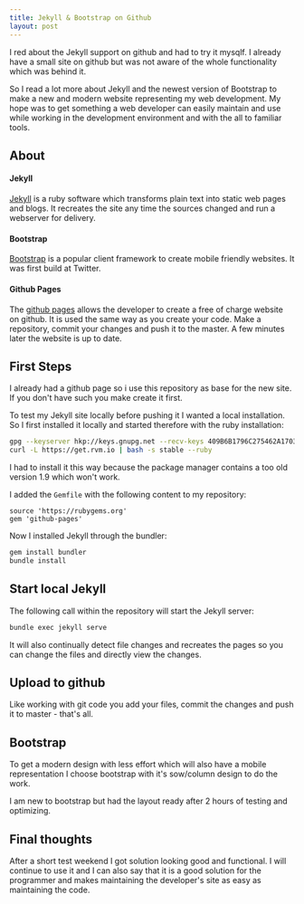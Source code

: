```yaml
---
title: Jekyll & Bootstrap on Github
layout: post
---
```


I red about the Jekyll support on github and had to try it mysqlf. I already
have a small site on github but was not aware of the whole functionality which
was behind it.

So I read a lot more about Jekyll and the newest version of Bootstrap to make a
new and modern website representing my web development. My hope was to get something
a web developer can easily maintain and use while working in the development
environment and with the all to familiar tools.


## About

#### Jekyll

[Jekyll](http://jekyllrb.com/) is a ruby software which transforms plain text
into static web pages and blogs. It recreates the site any time the sources
changed and run a webserver for delivery.

#### Bootstrap

[Bootstrap](http://getbootstrap.com/) is a popular client framework to create
mobile friendly websites. It was first build at Twitter.

#### Github Pages

The [github pages](https://pages.github.com/) allows the developer to create a free of charge
website on github. It is used the same way as you create your code. Make a
repository, commit your changes and push it to the master. A few minutes later
the website is up to date.


## First Steps

I already had a github page so i use this repository as base for the new site. If
you don't have such you make create it first.

To test my Jekyll site locally before pushing it I wanted a local installation.
So I first installed it locally and started therefore with the ruby installation:

``` bash
gpg --keyserver hkp://keys.gnupg.net --recv-keys 409B6B1796C275462A1703113804BB82D39DC0E3
curl -L https://get.rvm.io | bash -s stable --ruby
```

I had to install it this way because the package manager contains a too old version
1.9 which won't work.

I added the `Gemfile` with the following content to my repository:

``` text
source 'https://rubygems.org'
gem 'github-pages'
```

Now I installed Jekyll through the bundler:

``` bash
gem install bundler
bundle install
```

## Start local Jekyll

The following call within the repository will start the Jekyll server:

``` bash
bundle exec jekyll serve
```

It will also continually detect file changes and recreates the pages so you can
change the files and directly view the changes.

## Upload to github

Like working with git code you add your files, commit the changes and push it to
master - that's all.

## Bootstrap

To get a modern design with less effort which will also have a mobile representation
I choose bootstrap with it's sow/column design to do the work.

I am new to bootstrap but had the layout ready after 2 hours of testing and
optimizing.

## Final thoughts

After a short test weekend I got solution looking good and functional. I will
continue to use it and I can also say that it is a good solution for the programmer
and makes maintaining the developer's site as easy as maintaining the code.